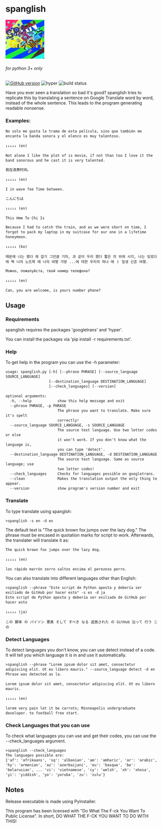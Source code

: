 # spanglish
[![the logo](https://raw.githubusercontent.com/exurd/spanglish/master/docs/logo.png)](https://github.com/exurd/spanglish/ "at least it has more of a reason to live than smilk.")
###### for python 3+ only
[![GitHub version](https://badge.fury.io/gh/exurd%2Fspanglish.svg)](https://badge.fury.io/gh/exurd%2Fspanglish) ![hyper](https://img.shields.io/badge/runs%20better%20with-hyper-red "i mean, someone said so.") ![build status](https://img.shields.io/badge/build%20status-%C2%A1Muy%20bien!-green "that's good!")

Have you ever seen a translation so bad it's good? spanglish tries to replicate this by translating a sentence on Google Translate word by word, instead of the whole sentence. This leads to the program generating readable nonsense.

### Examples:

```
No solo me gusta la trama de esta película, sino que también me encanta la banda sonora y el elenco es muy talentoso.

↓↓↓↓↓ (en)

Not alone I like the plot of is movie, if not than too I love it the band sonorous and he cast it is very talented.
```

```
我在浪费时间。

↓↓↓↓↓ (en)

I in wave fee Time between.
```

```
こんにちは

↓↓↓↓↓ (en)

This Hmm To Chi Is
```

```
Because I had to catch the train, and as we were short on time, I forgot to pack my laptop in my suitcase for our one in a lifetime honeymoon.

↓↓↓↓↓ (ko)

때문에 나는 했다 에 잡기 그만큼 기차, 과 같이 우리 했다 짧은 의 위에 시각, 나는 잊었다 에 팩 나의 노트북 에 나의 여행 가방 ...에 대한 우리의 하나 에 ㅏ 일생 신흔 여행.
```

```
Можно, пожалуйста, твой номер телефона?

↓↓↓↓↓ (en)

Can, you are welcome, is yours number phone?
```

## Usage

### Requirements

spanglish requires the packages 'googletrans' and 'hyper'.

You can install the packages via 'pip install -r requirements.txt'.

### Help

To get help in the program you can use the -h parameter:

```
usage: spanglish.py [-h] [--phrase PHRASE] [--source_language SOURCE_LANGUAGE]
                    [--destination_language DESTINATION_LANGUAGE]
                    [--check_languages] [--version]

optional arguments:
  -h, --help            show this help message and exit
  --phrase PHRASE, -p PHRASE
                        The phrase you want to translate. Make sure it's spelt
                        correctly!
  --source_language SOURCE_LANGUAGE, -s SOURCE_LANGUAGE
                        The source text language. Use two letter codes or else
                        it won't work. If you don't know what the language is,
                        you can type 'detect'.
  --destination_language DESTINATION_LANGUAGE, -d DESTINATION_LANGUAGE
                        The source text language. Same as source language; use
                        two letter codes!
  --check_languages     Checks for languages possible on googletrans.
  --clean               Makes the translation output the only thing to appear.
  --version             show program's version number and exit
```

### Translate

To type translate using spanglsh:

```
>spanglish -s en -d es
```
The default text is "The quick brown fox jumps over the lazy dog." The phrase must be encased in quotation marks for script to work. Afterwards, the translater will translate it as:

```
The quick brown fox jumps over the lazy dog.

↓↓↓↓↓ (en)

los rápido marrón zorro saltos encima el perezoso perro.
```

You can also translate into different languages other than English:

```
>spanglish --phrase "Este script de Python apesta y debería ser exiliado de GitHub por hacer esto" -s es -d ja
Este script de Python apesta y debería ser exiliado de GitHub por hacer esto

↓↓↓↓↓ (ja)

この 脚本 の パイソン 悪臭 そして すべき なる 追放された の GitHub 沿って 行う この
```

### Detect Languages

To detect languages you don't know, you can use detect instead of a code. It will tell you which language it is in and use it automatically.
```
>spanglish --phrase "Lorem ipsum dolor sit amet, consectetur adipiscing elit. Ut eu libero mauris." --source_language detect -d en
Phrase was detected as la.

Lorem ipsum dolor sit amet, consectetur adipiscing elit. Ut eu libero mauris.

↓↓↓↓↓ (en)

lorem very pain let it be carrots; Minneapolis undergraduate developer. to football free start.
```

### Check Languages that you can use

To check what languages you can use and get their codes, you can use the --check_languages argument.
```
>spanglish --check_languages
The languages possible are:
{'af': 'afrikaans', 'sq': 'albanian', 'am': 'amharic', 'ar': 'arabic', 'hy': 'armenian', 'az': 'azerbaijani', 'eu': 'basque', 'be': 'belarusian', ... 'vi': 'vietnamese', 'cy': 'welsh', 'xh': 'xhosa', 'yi': 'yiddish', 'yo': 'yoruba', 'zu': 'zulu'}
```

## Notes

Release executable is made using PyInstaller.

This program has been licensed with "Do What The F-ck You Want To Public License". In short, DO WHAT THE F-CK YOU WANT TO DO WITH THIS!
